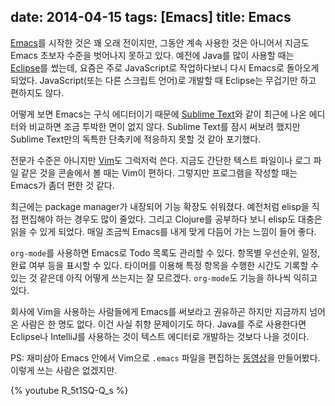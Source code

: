 date: 2014-04-15
tags: [Emacs]
title: Emacs
---
[Emacs](http://www.gnu.org/software/emacs/)를 시작한 것은 꽤 오래 전이지만, 그동안 계속 사용한 것은 아니어서 지금도 Emacs 초보자 수준을 벗어나지 못하고 있다. 예전에 Java를 많이 사용할 때는 [Eclipse](http://www.eclipse.org/)를 썼는데, 요즘은 주로 JavaScript로 작업하다보니 다시 Emacs로 돌아오게 되었다. JavaScript(또는 다른 스크립트 언어)로 개발할 때 Eclipse는 무겁기만 하고 편하지도 않다.
<!-- more -->

어떻게 보면 Emacs는 구식 에디터이기 때문에 [Sublime Text](http://www.sublimetext.com/)와 같이 최근에 나온 에디터와 비교하면 조금 투박한 면이 없지 않다. Sublime Text를 잠시 써보려 했지만 Sublime Text만의 독특한 단축키에 적응하지 못할 것 같아 포기했다.

전문가 수준은 아니지만 [Vim](http://www.vim.org/)도 그럭저럭 쓴다. 지금도 간단한 텍스트 파일이나 로그 파일 같은 것을 콘솔에서 볼 때는 Vim이 편하다. 그렇지만 프로그램을 작성할 때는 Emacs가 좀더 편한 것 같다.

최근에는 package manager가 내장되어 기능 확장도 쉬워졌다. 예전처럼 elisp을 직접 편집해야 하는 경우도 많이 줄었다. 그리고 Clojure를 공부하다 보니 elisp도 대충은 읽을 수 있게 되었다. 매일 조금씩 Emacs를 내게 맞게 다듬어 가는 느낌이 들어 좋다.

`org-mode`를 사용하면 Emacs로 Todo 목록도 관리할 수 있다. 항목별 우선순위, 일정, 완료 여부 등을 표시할 수 있다. 타이머를 이용해 특정 항목을 수행한 시간도 기록할 수 있는 것 같은데 아직 어떻게 쓰는지는 잘 모르겠다. `org-mode`도 기능을 하나씩 익히고 있다.

회사에 Vim을 사용하는 사람들에게 Emacs를 써보라고 권유하곤 하지만 지금까지 넘어온 사람은 한 명도 없다. 이건 사실 취향 문제이기도 하다. Java를 주로 사용한다면 Eclipse나 IntelliJ를 사용하는 것이 텍스트 에디터로 개발하는 것보다 나을 것이다.

PS: 재미삼아 Emacs 안에서 Vim으로 `.emacs` 파일을 편집하는 [동영상](http://www.youtube.com/watch?v=R_5t1SQ-Q_s)을 만들어봤다. 이렇게 쓰는 사람은 없겠지만.

{% youtube R_5t1SQ-Q_s %}
